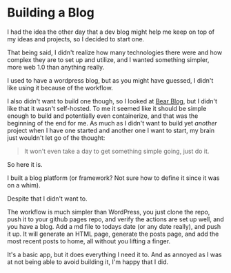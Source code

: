 # Building a Blog

I had the idea the other day that a dev blog might help me keep on top of my ideas and projects, so I decided to start one.

That being said, I didn't realize how many technologies there were and how complex they are to set up and utilize, and I wanted something simpler, more web 1.0 than anything really.

I used to have a wordpress blog, but as you might have guessed, I didn't like using it because of the workflow.

I also didn't want to build one though, so I looked at [Bear Blog](https://bearblog.dev), but I didn't like that it wasn't self-hosted. To me it seemed like it should be simple enough to build and potentially even containerize, and that was the beginning of the end for me. As much as I didn't want to build yet *another* project when I have one started and another one I want to start, my brain just wouldn't let go of the thought:
> It won't even take a day to get something simple going, just do it.

So here it is.

I built a blog platform (or framework? Not sure how to define it since it was on a whim).

Despite that I didn't want to.

The workflow is much simpler than WordPress, you just clone the repo, push it to your github pages repo, and verify the actions are set up well, and you have a blog. Add a md file to todays date (or any date really), and push it up. It will generate an HTML page, generate the posts page, and add the most recent posts to home, all without you lifting a finger.

It's a basic app, but it does everything I need it to. And as annoyed as I was at not being able to avoid building it, I'm happy that I did.
